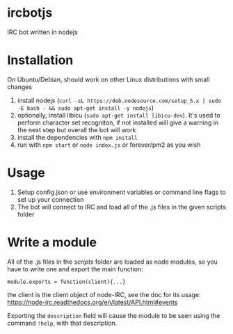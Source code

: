 # ircbotjs
IRC bot written in nodejs

Installation
===========

On Ubuntu/Debian, should work on other Linux distributions with small changes

1. install nodejs (`curl -sL https://deb.nodesource.com/setup_5.x | sudo -E bash - && sudo apt-get install -y nodejs`)
2. optionally, install libicu (`sudo apt-get install libicu-dev`). It's used to perform character set recogniton, if not installed will give a warning in the next step but overall the bot will work
3. install the dependencies with `npm install`
4. run with `npm start` or `node index.js` or forever/pm2 as you wish

Usage
=====

1. Setup config.json or use environment variables or command line flags to set up your connection
2. The bot will connect to IRC and load all of the .js files in the given scripts folder

Write a module
==============

All of the .js files in the *scripts* folder are loaded as node modules, so you have to write one and export the main function:

`module.exports = function(client){...}`

the client is the client object of node-IRC, see the doc for its usage: https://node-irc.readthedocs.org/en/latest/API.html#events

Exporting the `description` field will cause the module to be seen using the command `!help`, with that description.


